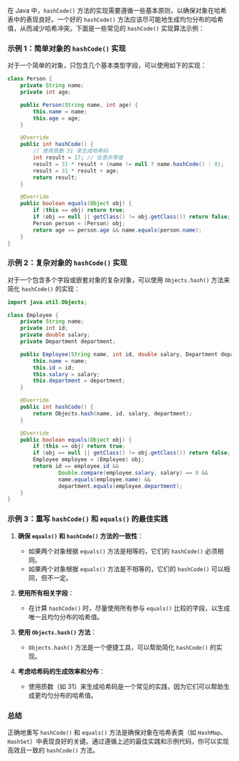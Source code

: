 在 Java 中，`hashCode()` 方法的实现需要遵循一些基本原则，以确保对象在哈希表中的表现良好。一个好的 `hashCode()` 方法应该尽可能地生成均匀分布的哈希值，从而减少哈希冲突。下面是一些常见的 `hashCode()` 实现算法示例：

### 示例 1：简单对象的 `hashCode()` 实现

对于一个简单的对象，只包含几个基本类型字段，可以使用如下的实现：

```java
class Person {
    private String name;
    private int age;

    public Person(String name, int age) {
        this.name = name;
        this.age = age;
    }

    @Override
    public int hashCode() {
        // 使用质数 31 来生成哈希码
        int result = 17; // 任意非零值
        result = 31 * result + (name != null ? name.hashCode() : 0);
        result = 31 * result + age;
        return result;
    }

    @Override
    public boolean equals(Object obj) {
        if (this == obj) return true;
        if (obj == null || getClass() != obj.getClass()) return false;
        Person person = (Person) obj;
        return age == person.age && name.equals(person.name);
    }
}
```

### 示例 2：复杂对象的 `hashCode()` 实现

对于一个包含多个字段或嵌套对象的复杂对象，可以使用 `Objects.hash()` 方法来简化 `hashCode()` 的实现：

```java
import java.util.Objects;

class Employee {
    private String name;
    private int id;
    private double salary;
    private Department department;

    public Employee(String name, int id, double salary, Department department) {
        this.name = name;
        this.id = id;
        this.salary = salary;
        this.department = department;
    }

    @Override
    public int hashCode() {
        return Objects.hash(name, id, salary, department);
    }

    @Override
    public boolean equals(Object obj) {
        if (this == obj) return true;
        if (obj == null || getClass() != obj.getClass()) return false;
        Employee employee = (Employee) obj;
        return id == employee.id &&
                Double.compare(employee.salary, salary) == 0 &&
                name.equals(employee.name) &&
                department.equals(employee.department);
    }
}
```

### 示例 3：重写 `hashCode()` 和 `equals()` 的最佳实践

1. **确保 `equals()` 和 `hashCode()` 方法的一致性**：
    - 如果两个对象根据 `equals()` 方法是相等的，它们的 `hashCode()` 必须相同。
    - 如果两个对象根据 `equals()` 方法是不相等的，它们的 `hashCode()` 可以相同，但不一定。

2. **使用所有相关字段**：
    - 在计算 `hashCode()` 时，尽量使用所有参与 `equals()` 比较的字段，以生成唯一且均匀分布的哈希值。

3. **使用 `Objects.hash()` 方法**：
    - `Objects.hash()` 方法是一个便捷工具，可以帮助简化 `hashCode()` 的实现。

4. **考虑哈希码的生成效率和分布**：
    - 使用质数（如 31）来生成哈希码是一个常见的实践，因为它们可以帮助生成更均匀分布的哈希值。

### 总结

正确地重写 `hashCode()` 和 `equals()` 方法是确保对象在哈希表类（如 `HashMap`、`HashSet`）中表现良好的关键。通过遵循上述的最佳实践和示例代码，你可以实现高效且一致的 `hashCode()` 方法。